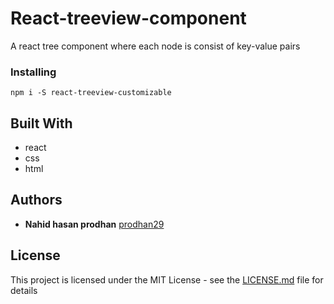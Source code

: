 # React-treeview-component

A react tree component where each node is consist of key-value pairs

### Installing

```
npm i -S react-treeview-customizable
```

## Built With

* react
* css
* html

## Authors

* **Nahid hasan prodhan**  [prodhan29](https://github.com/prodhan29)

## License

This project is licensed under the MIT License - see the [LICENSE.md](LICENSE.md) file for details

